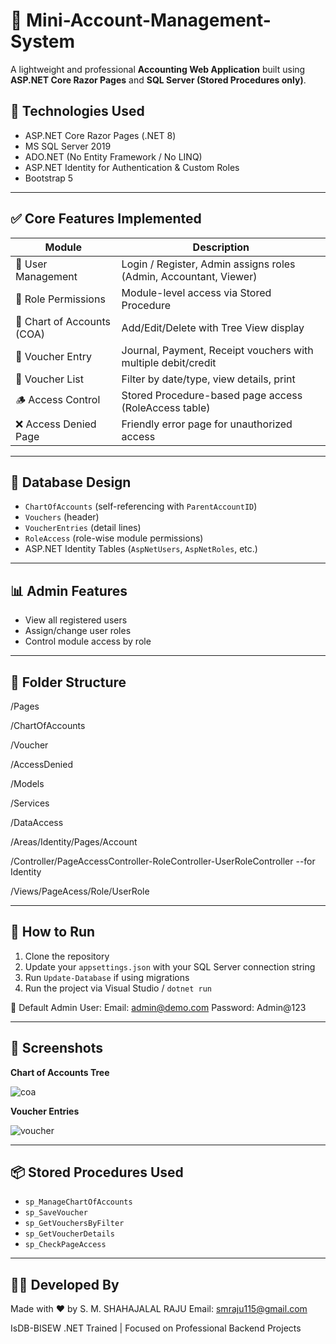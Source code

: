 # 💼 Mini-Account-Management-System
A lightweight and professional **Accounting Web Application** built using **ASP.NET Core Razor Pages** and **SQL Server (Stored Procedures only)**.
## 🔧 Technologies Used

- ASP.NET Core Razor Pages (.NET 8)
- MS SQL Server 2019
- ADO.NET (No Entity Framework / No LINQ)
- ASP.NET Identity for Authentication & Custom Roles
- Bootstrap 5

---

## ✅ Core Features Implemented

| Module                        | Description                                                        |
|------------------------------|--------------------------------------------------------------------|
| 🔐 User Management            | Login / Register, Admin assigns roles (Admin, Accountant, Viewer) |
| 🔑 Role Permissions           | Module-level access via Stored Procedure                          |
| 📂 Chart of Accounts (COA)    | Add/Edit/Delete with Tree View display                            |
| 🧾 Voucher Entry              | Journal, Payment, Receipt vouchers with multiple debit/credit     |
| 📄 Voucher List               | Filter by date/type, view details, print                          |
| 🪵 Access Control             | Stored Procedure-based page access (RoleAccess table)             |
| ❌ Access Denied Page         | Friendly error page for unauthorized access                        |

---

## 🧩 Database Design

- `ChartOfAccounts` (self-referencing with `ParentAccountID`)
- `Vouchers` (header)
- `VoucherEntries` (detail lines)
- `RoleAccess` (role-wise module permissions)
- ASP.NET Identity Tables (`AspNetUsers`, `AspNetRoles`, etc.)

---

## 📊 Admin Features

- View all registered users
- Assign/change user roles
- Control module access by role


---

## 📂 Folder Structure
/Pages

/ChartOfAccounts

/Voucher

/AccessDenied

/Models

/Services

/DataAccess

/Areas/Identity/Pages/Account

/Controller/PageAccessController-RoleController-UserRoleController --for Identity 

/Views/PageAcess/Role/UserRole

---
## 🚀 How to Run

1. Clone the repository  
2. Update your `appsettings.json` with your SQL Server connection string  
3. Run `Update-Database` if using migrations  
4. Run the project via Visual Studio / `dotnet run`  

📌 Default Admin User:
Email: admin@demo.com
Password: Admin@123


---

## 📸 Screenshots

**Chart of Accounts Tree**

 ![coa](screenshots/coa-tree.png) 

 **Voucher Entries**
 
 ![voucher](screenshots/voucher.png) 

---

## 📦 Stored Procedures Used

- `sp_ManageChartOfAccounts`
- `sp_SaveVoucher`
- `sp_GetVouchersByFilter`
- `sp_GetVoucherDetails`
- `sp_CheckPageAccess`

---

## 👨‍💻 Developed By

Made with ❤️ by S. M. SHAHAJALAL RAJU Email: smraju115@gmail.com

IsDB-BISEW .NET Trained | Focused on Professional Backend Projects  
















